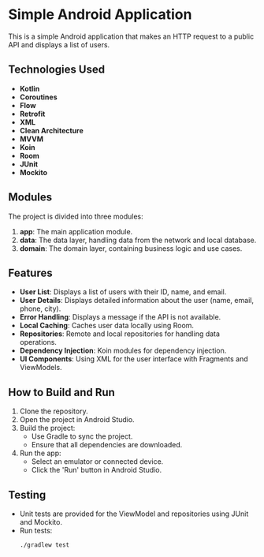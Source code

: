 # Simple Android Application

This is a simple Android application that makes an HTTP request to a public API and displays a list of users.

## Technologies Used

- **Kotlin**
- **Coroutines**
- **Flow**
- **Retrofit**
- **XML**
- **Clean Architecture**
- **MVVM**
- **Koin**
- **Room**
- **JUnit**
- **Mockito**

## Modules

The project is divided into three modules:

1. **app**: The main application module.
2. **data**: The data layer, handling data from the network and local database.
3. **domain**: The domain layer, containing business logic and use cases.

## Features

- **User List**: Displays a list of users with their ID, name, and email.
- **User Details**: Displays detailed information about the user (name, email, phone, city).
- **Error Handling**: Displays a message if the API is not available.
- **Local Caching**: Caches user data locally using Room.
- **Repositories**: Remote and local repositories for handling data operations.
- **Dependency Injection**: Koin modules for dependency injection.
- **UI Components**: Using XML for the user interface with Fragments and ViewModels.

## How to Build and Run

1. Clone the repository.
2. Open the project in Android Studio.
3. Build the project:
   - Use Gradle to sync the project.
   - Ensure that all dependencies are downloaded.
4. Run the app:
   - Select an emulator or connected device.
   - Click the 'Run' button in Android Studio.

## Testing

- Unit tests are provided for the ViewModel and repositories using JUnit and Mockito.
- Run tests:
  ```bash
  ./gradlew test
